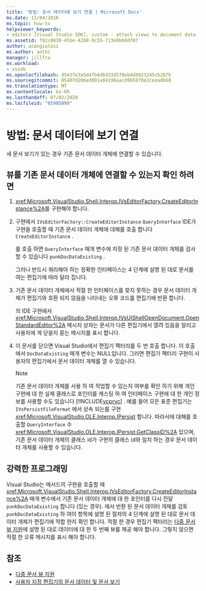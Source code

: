 ```yaml
---
title: '방법: 문서 데이터에 보기 연결 | Microsoft Docs'
ms.date: 11/04/2016
ms.topic: how-to
helpviewer_keywords:
- editors [Visual Studio SDK], custom - attach views to document data
ms.assetid: f92c0838-45be-42b8-9c55-713e9bb8df07
author: acangialosi
ms.author: anthc
manager: jillfra
ms.workload:
- vssdk
ms.openlocfilehash: d5437e3a5d4fb0d6d33d570eb4d8923245cb287b
ms.sourcegitcommit: 05487d286ed891a04196aacd965870e2ceaadb68
ms.translationtype: MT
ms.contentlocale: ko-KR
ms.lasthandoff: 07/02/2020
ms.locfileid: "85905899"
---
```

# <a name="how-to-attach-views-to-document-data"></a>방법: 문서 데이터에 보기 연결
새 문서 보기가 있는 경우 기존 문서 데이터 개체에 연결할 수 있습니다.

## <a name="to-determine-if-you-can-attach-a-view-to-an-existing-document-data-object"></a>뷰를 기존 문서 데이터 개체에 연결할 수 있는지 확인 하려면

1. <xref:Microsoft.VisualStudio.Shell.Interop.IVsEditorFactory.CreateEditorInstance%2A>를 구현해야 합니다.

2. 구현에서 `IVsEditorFactory::CreateEditorInstance` `QueryInterface` IDE가 구현을 호출할 때 기존 문서 데이터 개체에 대해를 호출 합니다 `CreateEditorInstance` .

    를 호출 하면 `QueryInterface` 매개 변수에 지정 된 기존 문서 데이터 개체를 검사할 수 있습니다 `punkDocDataExisting` .

    그러나 반드시 쿼리해야 하는 정확한 인터페이스는 4 단계에 설명 된 대로 문서를 여는 편집기에 따라 달라 집니다.

3. 기존 문서 데이터 개체에서 적절 한 인터페이스를 찾지 못하는 경우 문서 데이터 개체가 편집기와 호환 되지 않음을 나타내는 오류 코드를 편집기에 반환 합니다.

    의 IDE 구현에서 <xref:Microsoft.VisualStudio.Shell.Interop.IVsUIShellOpenDocument.OpenStandardEditor%2A> 메시지 상자는 문서가 다른 편집기에서 열려 있음을 알리고 사용자에 게 닫을지 묻는 메시지를 표시 합니다.

4. 이 문서를 닫으면 Visual Studio에서 편집기 팩터리를 두 번 호출 합니다. 이 호출에서 `DocDataExisting` 매개 변수는 NULL입니다. 그러면 편집기 팩터리 구현이 사용자의 편집기에서 문서 데이터 개체를 열 수 있습니다.

   > [!NOTE]
   > 기존 문서 데이터 개체를 사용 하 여 작업할 수 있는지 여부를 확인 하기 위해 개인 구현에 대 한 실제 클래스로 포인터를 캐스팅 하 여 인터페이스 구현에 대 한 개인 정보를 사용할 수도 있습니다 [!INCLUDE[vcprvc](../code-quality/includes/vcprvc_md.md)] . 예를 들어 모든 표준 편집기는 `IVsPersistFileFormat` 에서 상속 되는를 구현 <xref:Microsoft.VisualStudio.OLE.Interop.IPersist> 합니다. 따라서에 대해를 호출할 `QueryInterface` 수 <xref:Microsoft.VisualStudio.OLE.Interop.IPersist.GetClassID%2A> 있으며, 기존 문서 데이터 개체의 클래스 id가 구현의 클래스 id와 일치 하는 경우 문서 데이터 개체를 사용할 수 있습니다.

## <a name="robust-programming"></a>강력한 프로그래밍
 Visual Studio는 메서드의 구현을 호출할 때 <xref:Microsoft.VisualStudio.Shell.Interop.IVsEditorFactory.CreateEditorInstance%2A> 매개 변수에서 기존 문서 데이터 개체에 대 한 포인터를 다시 전달 `punkDocDataExisting` 합니다 (있는 경우). 에서 반환 된 문서 데이터 개체를 검토 `punkDocDataExisting` 하 여이 항목에 설명 된 절차의 4 단계에 설명 된 대로 문서 데이터 개체가 편집기에 적합 한지 확인 합니다. 적절 한 경우 편집기 팩터리는 [다중 문서 뷰 지원](../extensibility/supporting-multiple-document-views.md)에 설명 된 대로 데이터에 대 한 두 번째 뷰를 제공 해야 합니다. 그렇지 않으면 적절 한 오류 메시지를 표시 해야 합니다.

## <a name="see-also"></a>참조
- [다중 문서 뷰 지원](../extensibility/supporting-multiple-document-views.md)
- [사용자 지정 편집기의 문서 데이터 및 문서 보기](../extensibility/document-data-and-document-view-in-custom-editors.md)
